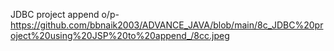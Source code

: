  JDBC project append o/p- https://github.com/bbnaik2003/ADVANCE_JAVA/blob/main/8c_JDBC%20project%20using%20JSP%20to%20append_/8cc.jpeg
